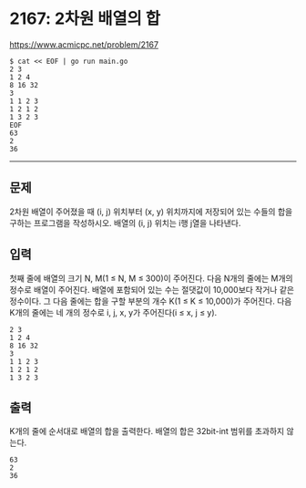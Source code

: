 # 2167: 2차원 배열의 합

https://www.acmicpc.net/problem/2167

```
$ cat << EOF | go run main.go
2 3
1 2 4
8 16 32
3
1 1 2 3
1 2 1 2
1 3 2 3
EOF
63
2
36
```

---

## 문제

2차원 배열이 주어졌을 때 (i, j) 위치부터 (x, y) 위치까지에 저장되어 있는 수들의
합을 구하는 프로그램을 작성하시오. 배열의 (i, j) 위치는 i행 j열을 나타낸다.

## 입력

첫째 줄에 배열의 크기 N, M(1 ≤ N, M ≤ 300)이 주어진다. 다음 N개의 줄에는 M개의
정수로 배열이 주어진다. 배열에 포함되어 있는 수는 절댓값이 10,000보다 작거나
같은 정수이다. 그 다음 줄에는 합을 구할 부분의 개수 K(1 ≤ K ≤ 10,000)가
주어진다. 다음 K개의 줄에는 네 개의 정수로 i, j, x, y가 주어진다(i ≤ x, j ≤ y).

```
2 3
1 2 4
8 16 32
3
1 1 2 3
1 2 1 2
1 3 2 3
```

## 출력

K개의 줄에 순서대로 배열의 합을 출력한다. 배열의 합은 32bit-int 범위를 초과하지
않는다.

```
63
2
36
```
